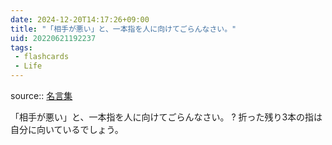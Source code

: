 ```yaml
---
date: 2024-12-20T14:17:26+09:00
title: "「相手が悪い」と、一本指を人に向けてごらんなさい。"
uid: 20220621192237
tags:
 - flashcards
 - Life
---
```


source:: [名言集](https://www.eis.t.u-tokyo.ac.jp/~tomohiro/favoritewords.html)

「相手が悪い」と、一本指を人に向けてごらんなさい。
?
折った残り3本の指は自分に向いているでしょう。
<!--SR:!2022-12-28,141,310-->